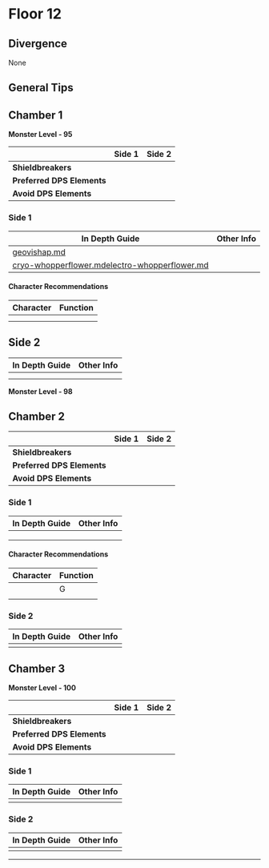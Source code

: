 # Floor 12

## Divergence <a href="#general-tips" id="general-tips"></a>

None

## General Tips



## Chamber 1

**Monster Level - 95**

|                            | Side 1 | Side 2 |
| -------------------------- | :----: | :----: |
| **Shieldbreakers**         |        |        |
| **Preferred DPS Elements** |        |        |
| **Avoid DPS Elements**     |        |        |

### Side 1

| In Depth Guide                                                                                                                                                       | Other Info |
| -------------------------------------------------------------------------------------------------------------------------------------------------------------------- | ---------- |
| [geovishap.md](../../monsters/vishaps/geovishap.md "mention")                                                                                                        |            |
| [cryo-whopperflower.md](../../monsters/animals/cryo-whopperflower.md "mention")[electro-whopperflower.md](../../monsters/animals/electro-whopperflower.md "mention") |            |

#### Character Recommendations

| Character | Function |
| --------- | -------- |
|           |          |
|           |          |



## Side 2

| In Depth Guide | Other Info |
| -------------- | ---------- |
|                |            |
|                |            |

**Monster Level - 98**

## Chamber 2

|                            | Side 1 | Side 2 |
| -------------------------- | :----: | :----: |
| **Shieldbreakers**         |        |        |
| **Preferred DPS Elements** |        |        |
| **Avoid DPS Elements**     |        |        |

### Side 1

| In Depth Guide | Other Info |
| -------------- | ---------- |
|                |            |
|                |            |
|                |            |

#### Character Recommendations

| Character | Function |
| --------- | -------- |
|           | G        |
|           |          |

### Side 2

| In Depth Guide | Other Info |
| -------------- | ---------- |
|                |            |

## Chamber 3

**Monster Level - 100**

|                            | Side 1 | Side 2 |
| -------------------------- | :----: | :----: |
| **Shieldbreakers**         |        |        |
| **Preferred DPS Elements** |        |        |
| **Avoid DPS Elements**     |        |        |

### Side 1

| In Depth Guide | Other Info |
| -------------- | ---------- |
|                |            |

### Side 2

| In Depth Guide | Other Info |
| -------------- | ---------- |
|                |            |

****
